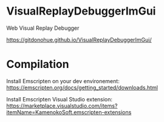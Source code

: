 # VisualReplayDebuggerImGui
Web Visual Replay Debugger

https://gitdonohue.github.io/VisualReplayDebuggerImGui/

# Compilation

Install Emscripten on your dev environement:
https://emscripten.org/docs/getting_started/downloads.html

Install Emscripten Visual Studio extension:
https://marketplace.visualstudio.com/items?itemName=KamenokoSoft.emscripten-extensions
